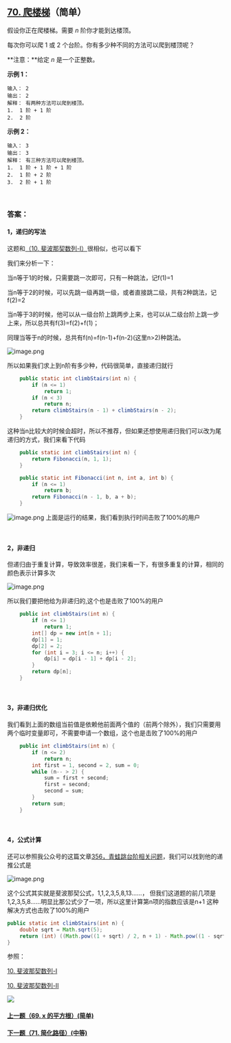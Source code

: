 ## [70. 爬楼梯](https://leetcode-cn.com/problems/climbing-stairs/)（简单）

假设你正在爬楼梯。需要 *n* 阶你才能到达楼顶。

每次你可以爬 1 或 2 个台阶。你有多少种不同的方法可以爬到楼顶呢？

**注意：**给定 *n* 是一个正整数。

**示例 1：**

```
输入： 2
输出： 2
解释： 有两种方法可以爬到楼顶。
1.  1 阶 + 1 阶
2.  2 阶
```

**示例 2：**

```
输入： 3
输出： 3
解释： 有三种方法可以爬到楼顶。
1.  1 阶 + 1 阶 + 1 阶
2.  1 阶 + 2 阶
3.  2 阶 + 1 阶
```

<br/>

### 答案：

#### 1，递归的写法

这题和[（10. 斐波那契数列-I）](https://github.com/sdwwld/leetCode/blob/master/src/main/java/com/wld/java/offer/剑指Offer10-I.md)很相似，也可以看下

我们来分析一下：

当n等于1的时候，只需要跳一次即可，只有一种跳法，记f(1)=1

当n等于2的时候，可以先跳一级再跳一级，或者直接跳二级，共有2种跳法，记f(2)=2

当n等于3的时候，他可以从一级台阶上跳两步上来，也可以从二级台阶上跳一步上来，所以总共有f(3)=f(2)+f(1)；

同理当等于n的时候，总共有f(n)=f(n-1)+f(n-2)(这里n>2)种跳法。

![image.png](https://pic.leetcode-cn.com/c8caf15fa204cac8c917b50ffb0257e3cdc0bbf1ea78388ce1208c962b562a2a-image.png)

所以如果我们求上到n阶有多少种，代码很简单，直接递归就行

```java
    public static int climbStairs(int n) {
        if (n <= 1)
            return 1;
        if (n < 3)
            return n;
        return climbStairs(n - 1) + climbStairs(n - 2);
    }
```

这种当n比较大的时候会超时，所以不推荐，但如果还想使用递归我们可以改为尾递归的方式，我们来看下代码

```java
    public static int climbStairs(int n) {
        return Fibonacci(n, 1, 1);
    }

    public static int Fibonacci(int n, int a, int b) {
        if (n <= 1)
            return b;
        return Fibonacci(n - 1, b, a + b);
    }
```

![image.png](https://pic.leetcode-cn.com/3bc3602c2e6a7e8f4a39dc908c9668873910feb38993ebc3fd334b354a8208d0-image.png)
上面是运行的结果，我们看到执行时间击败了100%的用户

<br/>

#### 2，非递归

但递归由于重复计算，导致效率很差，我们来看一下，有很多重复的计算，相同的颜色表示计算多次

![image.png](https://pic.leetcode-cn.com/bad04b5001b64a098a27081084573db985bf760738cfa8e64a6b250d16dab2d8-image.png)

所以我们要把他给为非递归的,这个也是击败了100%的用户

```java
    public int climbStairs(int n) {
        if (n <= 1)
            return 1;
        int[] dp = new int[n + 1];
        dp[1] = 1;
        dp[2] = 2;
        for (int i = 3; i <= n; i++) {
            dp[i] = dp[i - 1] + dp[i - 2];
        }
        return dp[n];
    }
```

<br/>

#### 3，非递归优化

我们看到上面的数组当前值是依赖他前面两个值的（前两个除外），我们只需要用两个临时变量即可，不需要申请一个数组，这个也是击败了100%的用户

```java
    public int climbStairs(int n) {
        if (n <= 2)
            return n;
        int first = 1, second = 2, sum = 0;
        while (n-- > 2) {
            sum = first + second;
            first = second;
            second = sum;
        }
        return sum;
    }
```

<br/>

#### 4，公式计算

还可以参照我公众号的这篇文章[356，青蛙跳台阶相关问题](https://mp.weixin.qq.com/s/hLpHLUfXsABzUNjuNflWzQ)，我们可以找到他的递推公式是

![image.png](https://pic.leetcode-cn.com/ae684255d88d2094c9555b308b5fdb5fffb6a7876d9305c4020cf5a2579f4470-image.png)

这个公式其实就是斐波那契公式，1,1,2,3,5,8,13……，
但我们这道题的前几项是1,2,3,5,8……明显比那公式少了一项，所以这里计算第n项的指数应该是n+1
这种解决方式也击败了100%的用户

```java
public static int climbStairs(int n) {
    double sqrt = Math.sqrt(5);
    return (int) ((Math.pow((1 + sqrt) / 2, n + 1) - Math.pow((1 - sqrt) / 2, n + 1)) / sqrt);
}
```

参照：

[10. 斐波那契数列-I](https://github.com/sdwwld/leetCode/blob/master/src/main/java/com/wld/java/offer/剑指Offer10-I.md)

[10. 斐波那契数列-II](https://github.com/sdwwld/leetCode/blob/master/src/main/java/com/wld/java/offer/剑指Offer10-II.md)



![](https://img-blog.csdnimg.cn/20200807155236311.png)

#### [上一题（69. x 的平方根）(简单)](https://github.com/sdwwld/leetCode/blob/master/src/main/java/com/wld/java/leetcode/leetCode0069.md)

#### [下一题（71. 简化路径）(中等)](https://github.com/sdwwld/leetCode/blob/master/src/main/java/com/wld/java/leetcode/leetCode0071.md)
